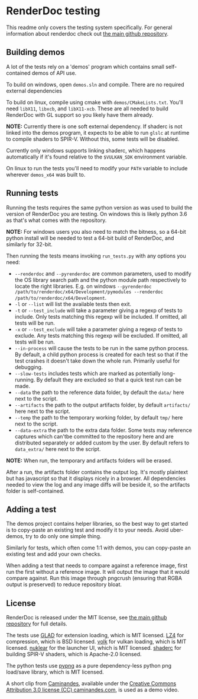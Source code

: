 # RenderDoc testing

This readme only covers the testing system specifically. For general information about renderdoc check out [the main github repository](https://github.com/baldurk/renderdoc).

## Building demos

A lot of the tests rely on a 'demos' program which contains small self-contained demos of API use.

To build on windows, open `demos.sln` and compile. There are no required external dependencies

To build on linux, compile using cmake with `demos/CMakeLists.txt`. You'll need `libX11`, `libxcb`, and `libX11-xcb`. These are all needed to build RenderDoc with GL support so you likely have them already.

**NOTE:** Currently there is one soft external dependency. If shaderc is not linked into the demos program, it expects to be able to run `glslc` at runtime to compile shaders to SPIR-V. Without this, some tests will be disabled.

Currently only windows supports linking shaderc, which happens automatically if it's found relative to the `$VULKAN_SDK` environment variable.

On linux to run the tests you'll need to modify your `PATH` variable to include wherever `demos_x64` was built to.

## Running tests

Running the tests requires the same python version as was used to build the version of RenderDoc you are testing. On windows this is likely python 3.6 as that's what comes with the repository.

**NOTE:** For windows users you also need to match the bitness, so a 64-bit python install will be needed to test a 64-bit build of RenderDoc, and similarly for 32-bit.

Then running the tests means invoking `run_tests.py` with any options you need:

* `--renderdoc` and `--pyrenderdoc` are common parameters, used to modify the OS library search path and the python module path respectively to locate the right libraries. E.g. on windows `--pyrenderdoc /path/to/renderdoc/x64/Development/pymodules --renderdoc /path/to/renderdoc/x64/Development`.
* `-l` or `--list` will list the available tests then exit.
* `-t` or `--test_include` will take a parameter giving a regexp of tests to include. Only tests matching this regexp will be included. If omitted, all tests will be run.
* `-x` or `--test_exclude` will take a parameter giving a regexp of tests to exclude. Any tests matching this regexp will be excluded. If omitted, all tests will be run.
* `--in-process` will cause the tests to be run in the same python process. By default, a child python process is created for each test so that if the test crashes it doesn't take down the whole run. Primarily useful for debugging.
* `--slow-tests` includes tests which are marked as potentially long-running. By default they are excluded so that a quick test run can be made.
* `--data` the path to the reference data folder, by default the `data/` here next to the script.
* `--artifacts` the path to the output artifacts folder, by default `artifacts/` here next to the script.
* `--temp` the path to the temporary working folder, by default `tmp/` here next to the script.
* `--data-extra` the path to the extra data folder. Some tests may reference captures which can'tbe committed to the repository here and are distributed separately or added custom by the user. By default refers to `data_extra/` here next to the script.

**NOTE:** When run, the temporary and artifacts folders will be erased.

After a run, the artifacts folder contains the output log. It's mostly plaintext but has javascript so that it displays nicely in a browser. All dependencies needed to view the log and any image diffs will be beside it, so the artifacts folder is self-contained.

## Adding a test

The demos project contains helper libraries, so the best way to get started is to copy-paste an existing test and modify it to your needs. Avoid uber-demos, try to do only one simple thing.

Similarly for tests, which often come 1:1 with demos, you can copy-paste an existing test and add your own checks.

When adding a test that needs to compare against a reference image, first run the first without a reference image. It will output the image that it would compare against. Run this image through pngcrush (ensuring that RGBA output is preserved) to reduce repository bloat.

License
--------------

RenderDoc is released under the MIT license, see [the main github repository](https://github.com/baldurk/renderdoc) for full details.

The tests use [GLAD](https://github.com/Dav1dde/glad) for extension loading, which is MIT licensed. [LZ4](https://github.com/lz4/lz4) for compression, which is BSD licensed. [volk](https://github.com/zeux/volk) for vulkan loading, which is MIT licensed. [nuklear](https://github.com/vurtun/nuklear) for the launcher UI, which is MIT licensed. [shaderc](https://github.com/google/shaderc) for building SPIR-V shaders, which is Apache-2.0 licensed.

The python tests use [pypng](https://github.com/drj11/pypng) as a pure dependency-less python png load/save library, which is MIT licensed.

A short clip from [Caminandes](http://www.caminandes.com/), available under the [Creative Commons Attribution 3.0 license (CC) caminandes.com](http://www.caminandes.com/sharing/), is used as a demo video.
